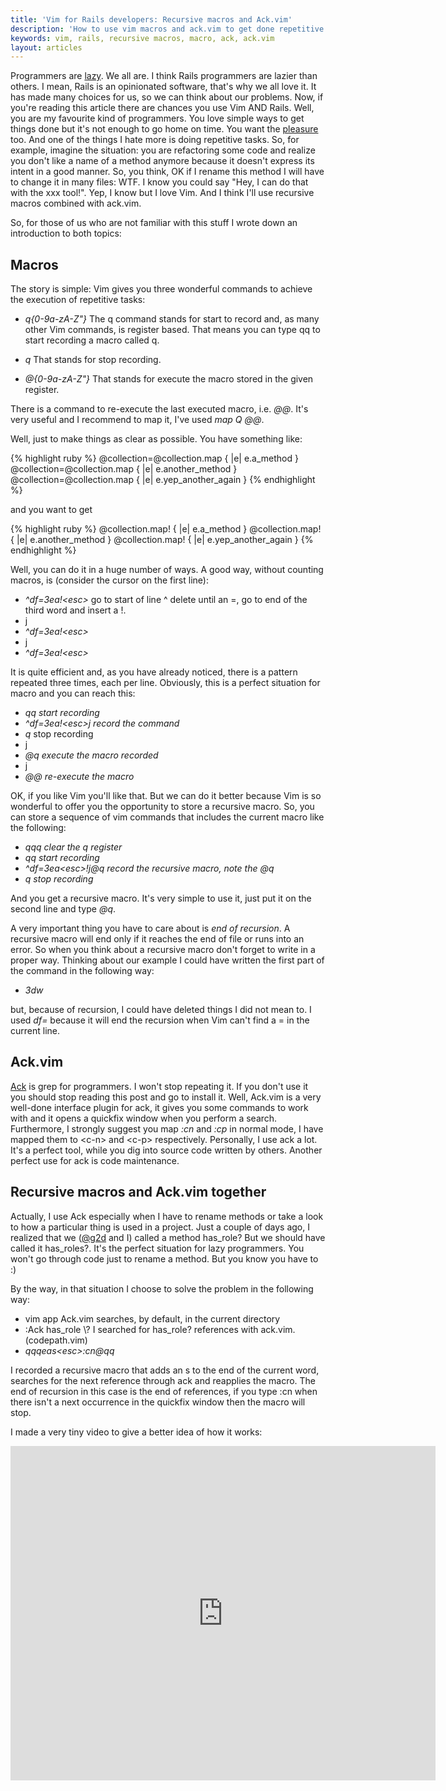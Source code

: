 ```yaml
---
title: 'Vim for Rails developers: Recursive macros and Ack.vim'
description: 'How to use vim macros and ack.vim to get done repetitive tasks'
keywords: vim, rails, recursive macros, macro, ack, ack.vim
layout: articles
---
```


Programmers are [lazy](http://c2.com/cgi/wiki?LazinessImpatienceHubris). We all
are. I think Rails programmers are lazier than others. I mean, Rails is an
opinionated software, that's why we all love it. It has made many choices for
us, so we can think about our problems. Now, if you're reading this article
there are chances you use Vim AND Rails. Well, you are my favourite kind of
programmers. You love simple ways to get things done but it's not enough to go
home on time. You want the
[pleasure](http://twitter.com/#!/lucapette/status/70826861772550144) too. And
one of the things I hate more is doing repetitive tasks. So, for example,
imagine the situation: you are refactoring some code and realize you don't
like a name of a method anymore because it doesn't express its intent in a
good manner. So, you think, OK if I rename this method I will have to change
it in many files: WTF. I know you could say "Hey, I can do that with the xxx
tool!". Yep, I know but I love Vim. And I think I'll use recursive macros
combined with ack.vim.

So, for those of us who are not familiar with this stuff I wrote down an
introduction to both topics:

## Macros

The story is simple: Vim gives you three wonderful commands to achieve the
execution of repetitive tasks:

- *q{0-9a-zA-Z"}*
  The q command stands for start to record and, as many other Vim commands, is
  register based. That means you can type qq to start recording a macro called
  q.

- *q*
  That stands for stop recording.

- *@{0-9a-zA-Z"}*
  That stands for execute the macro stored in the given register.

There is a command to re-execute the last executed macro, i.e. *@@*.
It's very useful and I recommend to map it, I've used _map Q @@_.

Well, just to make things as clear as possible. You have something like:

{% highlight ruby %}
@collection=@collection.map { |e| e.a_method }
@collection=@collection.map { |e| e.another_method }
@collection=@collection.map { |e| e.yep_another_again }
{% endhighlight %}

and you want to get

{% highlight ruby %}
@collection.map! { |e| e.a_method }
@collection.map! { |e| e.another_method }
@collection.map! { |e| e.yep_another_again }
{% endhighlight %}

Well, you can do it in a huge number of ways. A good way, without counting
macros, is (consider the cursor on the first line):

- *^df=3ea!&lt;esc&gt;* go to start of line ^ delete until an =, go to end of the third word and insert a !.
- j
- *^df=3ea!&lt;esc&gt;*
- j
- *^df=3ea!&lt;esc&gt;*

It is quite efficient and, as you have already noticed, there is a pattern
repeated three times, each per line. Obviously, this is a perfect situation
for macro and you can reach this:

- *qq*
_start recording_
- *^df=3ea!&lt;esc&gt;j*
_record the command_
- *q* stop recording
- j
- *@q*
_execute the macro recorded_
- j
- *@@*
_re-execute the macro_

OK, if you like Vim you'll like that. But we can do it better because Vim is
so wonderful to offer you the opportunity to store a recursive macro. So, you
can store a sequence of vim commands that includes the current macro like the
following:

- *qqq*
_clear the q register_
- *qq*
_start recording_
- *^df=3ea&lt;esc&gt;!j@q*
_record the recursive macro, note the @q_
- *q*
_stop recording_

And you get a recursive macro. It's very simple to use it, just put it on the
second line and type *@q*.

A very important thing you have to care about is _end of recursion_. A
recursive macro will end only if it reaches the end of file or runs into an
error. So when you think about a recursive macro don't forget to write in a
proper way. Thinking about our example I could have written the first part of
the command in the following way:

- *3dw*

but, because of recursion, I could have deleted things I did not mean to. I
used *df=* because it will end the recursion when Vim can't find a = in the
current line.

## Ack.vim

[Ack](http://betterthangrep.com) is grep for programmers. I won't stop
repeating it. If you don't use it you should stop reading this post and go to
install it. Well, Ack.vim is a very well-done interface plugin for ack, it
gives you some commands to work with and it opens a quickfix window when you
perform a search. Furthermore, I strongly suggest you map *:cn* and *:cp* in
normal mode, I have mapped them to &lt;c-n&gt; and &lt;c-p&gt; respectively.
Personally, I use ack a lot. It's a perfect tool, while you dig into source
code written by others. Another perfect use for ack is code maintenance.

## Recursive macros and Ack.vim together

Actually, I use Ack especially when I have to rename methods or take a look to
how a particular thing is used in a project. Just a couple of days ago, I
realized that we ([@g2d](http://www.twitter.com/g2d) and I) called a method
has_role? But we should have called it has_roles?. It's the perfect situation
for lazy programmers. You won't go through code just to rename a method. But
you know you have to :)

By the way, in that situation I choose to solve the problem in the following
way:

- vim app
Ack.vim searches, by default, in the current directory
- :Ack has_role \\?
I searched for has_role? references with ack.vim. (codepath.vim)
- *qqqeas&lt;esc&gt;:cn@qq*

I recorded a recursive macro that adds an s to the end of the current word,
searches for the next reference through ack and reapplies the macro. The end
of recursion in this case is the end of references, if you type :cn when there
isn't a next occurrence in the quickfix window then the macro will stop.

I made a very tiny video to give a better idea of how it works:

<iframe src="http://player.vimeo.com/video/24110806?title=0&amp;byline=0&amp;portrait=0&amp;color=80ceff" width="680" height="535" frameborder="0"></iframe>
